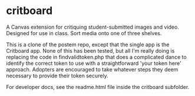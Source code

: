 # critboard
A Canvas extension for critiquing student-submitted images and video. Designed for use in class. Sort media onto one of three shelves.

This is a clone of the postem repo, except that the single app is the Critboard app. None of this has been tested, but all I'm really doing is 
replacing the code in findvalidtoken.php that does a complicated dance to identify the correct token to use with a straightforward 'your token here'
approach. Adopters are encouraged to take whatever steps they deem necessary to provide their token securely.

For developer docs, see the readme.html file inside the critboard subfolder.
